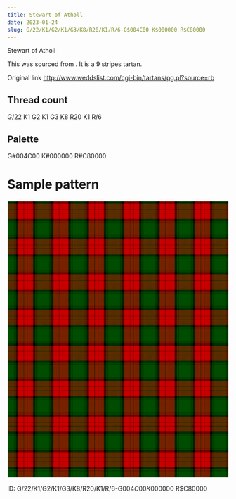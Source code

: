 ```yaml
---
title: Stewart of Atholl
date: 2023-01-24
slug: G/22/K1/G2/K1/G3/K8/R20/K1/R/6-G$004C00 K$000000 R$C80000
---
```

Stewart of Atholl

This was sourced from <no value>.  It is a 9 stripes tartan.

Original link http://www.weddslist.com/cgi-bin/tartans/pg.pl?source=rb

## Thread count
G/22 K1 G2 K1 G3 K8 R20 K1 R/6

## Palette
G#004C00 K#000000 R#C80000

# Sample pattern

![Tartan detail](tartan.png "G/22 K1 G2 K1 G3 K8 R20 K1 R/6 tartan")

ID: G/22/K1/G2/K1/G3/K8/R20/K1/R/6-G$004C00 K$000000 R$C80000